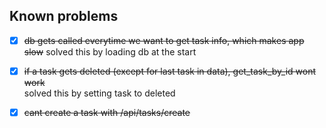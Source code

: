 ## Known problems

- [x] ~~db gets called everytime we want to get task info, which makes app slow~~
solved this by loading db at the start

- [x] ~~if a task gets deleted (except for last task in data), get_task_by_id wont work~~
\
solved this by setting task to deleted

- [x] ~~cant create a task with /api/tasks/create~~